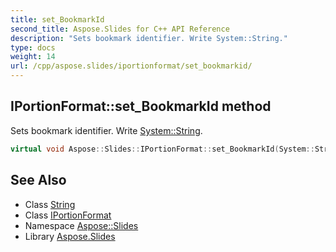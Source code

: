 ```yaml
---
title: set_BookmarkId
second_title: Aspose.Slides for C++ API Reference
description: "Sets bookmark identifier. Write System::String."
type: docs
weight: 14
url: /cpp/aspose.slides/iportionformat/set_bookmarkid/
---
```

## IPortionFormat::set_BookmarkId method


Sets bookmark identifier. Write [System::String](../../../system/string/).

```cpp
virtual void Aspose::Slides::IPortionFormat::set_BookmarkId(System::String value)=0
```

## See Also

* Class [String](../../../system/string/)
* Class [IPortionFormat](../)
* Namespace [Aspose::Slides](../../)
* Library [Aspose.Slides](../../../)
